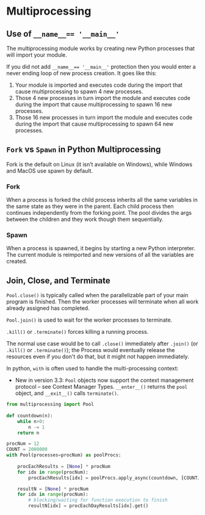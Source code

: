 # Multiprocessing

## Use of `__name__== '__main__'`

The multiprocessing module works by creating new Python processes that will import your module.

If you did not add `__name__== '__main__'` protection then you would enter a never ending loop of new process creation. It goes like this:

1. Your module is imported and executes code during the import that cause multiprocessing to spawn 4 new processes.
2. Those 4 new processes in turn import the module and executes code during the import that cause multiprocessing to spawn 16 new processes.
4. Those 16 new processes in turn import the module and executes code during the import that cause multiprocessing to spawn 64 new processes.

## `Fork` vs `Spawn` in Python Multiprocessing

Fork is the default on Linux (it isn’t available on Windows), while Windows and MacOS use spawn by default.

### Fork

When a process is forked the child process inherits all the same variables in the same state as they were in the parent. Each child process then continues independently from the forking point. The pool divides the args between the children and they work though them sequentially.

### Spawn

When a process is spawned, it begins by starting a new Python interpreter. The current module is reimported and new versions of all the variables are created. 

## Join, Close, and Terminate 

`Pool.close()` is typically called when the parallelizable part of your main program is finished. Then the worker processes will terminate when all work already assigned has completed.

`Pool.join()` is used to wait for the worker processes to terminate. 

`.kill()` or `.terminate()` forces killing a running process.

The normal use case would be to call `.close()` immediately after `.join()` (or `.kill()` or `.terminate()`); the Process would eventually release the resources even if you don't do that, but it might not happen immediately.

In python, `with` is often used to handle the multi-processing context:
* New in version 3.3: `Pool` objects now support the context management protocol – see Context Manager Types. `__enter__()` returns the `pool` object, and `__exit__()` calls `terminate()`.

```py
from multiprocessing import Pool
  
def countdown(n):
    while n>0:
        n -= 1
    return n

procNum = 12
COUNT = 2000000
with Pool(processes=procNum) as poolProcs:   
            
    procEachResults = [None] * procNum
    for idx in range(procNum):  
        procEachResults[idx] = poolProcs.apply_async(countdown, [COUNT//procNum])

    resultN = [None] * procNum
    for idx in range(procNum): 
        # blocking/waiting for function execution to finish
        resultN[idx] = procEachDayResults[idx].get()    
```